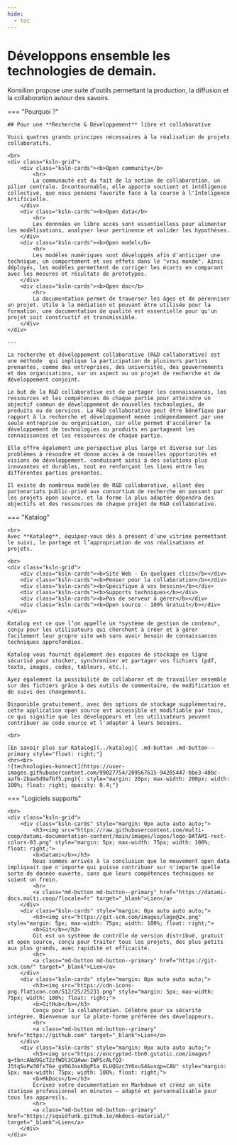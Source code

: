 ```yaml
---
hide:
  - toc
---
```







# Développons ensemble les technologies de demain.

Konsilion propose une suite d'outils permettant la production, la diffusion et la collaboration autour des savoirs.

=== "Pourquoi ?"

    ## Pour une **Recherche & Développement** libre et collaborative

    Voici quatres grands principes nécessaires à la réalisation de projets collaboratifs.
    
    <br>
    <div class="ksln-grid">
        <div class="ksln-cards"><b>Open community</b>
            <hr>
            La communauté est du fait de la notion de collaboration, un pilier centrale. Incontournable, elle apporte soutient et intéligence collective, que nous pensons favorite face à la course à l'Inteligence Artificielle.
        </div>
        <div class="ksln-cards"><b>Open data</b>
            <hr>
            Les donnnées en libre accès sont essentielless pour alimenter les modèlisations, analyser leur pertinence et valider les hypothèses.
        </div>
        <div class="ksln-cards"><b>Open model</b>
            <hr>
            Les modèles numériques sont développés afin d'anticiper une technique, un comportement et ses effets dans le "vrai monde". Ainsi déployés, les modèles permettent de corriger les écarts en comparant avec les mesures et résultats de prototypes.
        </div>
        <div class="ksln-cards"><b>Open doc</b>
            <hr>
            La documentation permet de traverser les âges et de pérenniser un projet. Utile à la médiation et pouvant être utilisée pour la formation, une documentation de qualité est essentielle pour qu'un projet soit constructif et transmissible.
        </div>
    </div>

    ---

    La recherche et développement collaborative (R&D collaborative) est une méthode  qui implique la participation de plusieurs parties prenantes, comme des entreprises, des universités, des gouvernements et des organisations, sur un aspect ou un projet de recherche et de développement conjoint. 

    Le but de la R&D collaborative est de partager les connaissances, les ressources et les compétences de chaque partie pour atteindre un objectif commun de développement de nouvelles technologies, de produits ou de services. La R&D collaborative peut être bénéfique par rapport à la recherche et développement menée indépendamment par une seule entreprise ou organisation, car elle permet d'accélérer le développement de technologies ou produits en partageant les connaissances et les ressources de chaque partie. 

    Elle offre également une perspective plus large et diverse sur les problèmes à résoudre et donne accès à de nouvelles opportunités et visions de développement. conduisant ainsi à des solutions plus innovantes et durables, tout en renforçant les liens entre les différentes parties prenantes. 

    Il existe de nombreux modèles de R&D collaborative, allant des partenariats public-privé aux consortium de recherche en passant par les projets open source, et la forme la plus adaptée dépendra des objectifs et des ressources de chaque projet de R&D collaborative.


=== "Katalog"

    <br>
    Avec **Katalog**, équipez-vous dès à présent d’une vitrine permettant le suivi, le partage et l’appropriation de vos réalisations et projets.

    <br>
    <div class="ksln-grid">
        <div class="ksln-cards"><b>Site Web - En quelques clics</b></div>
        <div class="ksln-cards"><b>Penser pour la collaboration</b></div>
        <div class="ksln-cards"><b>Spécifique à vos besoins</b></div>
        <div class="ksln-cards"><b>Supports techniques</b></div>
        <div class="ksln-cards"><b>Pas de serveur à gérer</b></div>
        <div class="ksln-cards"><b>Open source - 100% Gratuit</b></div>   
    </div>

    Katalog est ce que l’on appelle un *système de gestion de contenu*, conçu pour les utilisateurs qui cherchent à créer et à gérer facilement leur propre site web sans avoir besoin de connaissances techniques approfondies.

    Katalog vous fournit également des espaces de stockage en ligne sécurisé pour stocker, synchroniser et partager vos fichiers (pdf, texte, images, codes, tableurs, etc.). 

    Ayez également la possibilité de collaborer et de travailler ensemble sur des fichiers grâce à des outils de commentaire, de modification et de suivi des changements. 

    Disponible gratuitement, avec des options de stockage supplémentaire, cette application open source est accessible et modifiable par tous, ce qui signifie que les développeurs et les utilisateurs peuvent contribuer au code source et l'adapter à leurs besoins.

    <br>

    [En savoir plus sur Katalog](../katalog){ .md-button .md-button--primary style="float: right;"}
    <hr><br>
    ![technologies-konnect](https://user-images.githubusercontent.com/99027754/209567615-94205447-bbe3-408c-aafb-2baa5d9afbf5.png){: style="margin: 20px; max-width: 200px; width: 100%; float: right; opacity: 0.4;"}
    


=== "Logiciels supports"

    <br>
    <div class="ksln-grid">
        <div class="ksln-cards" style="margin: 0px auto auto auto;">
            <h3><img src="https://raw.githubusercontent.com/multi-coop/datami-documentation-content/main/images/logos/logo-DATAMI-rect-colors-03.png" style="margin: 5px; max-width: 75px; width: 100%; float: right;">
            <b>Datami</b></h3>
            Nous sommes arrivés à la conclusion que le mouvement open data impliquait que n'importe qui puisse contribuer sur n'importe quelle sorte de donnée ouverte, sans que leurs compétences techniques ne soient un frein.
            <hr>
            <a class="md-button md-button--primary" href="https://datami-docs.multi.coop/?locale=fr" target="_blank">Lien</a>
        </div>
        <div class="ksln-cards" style="margin: 0px auto auto auto;">
            <h3><img src="https://git-scm.com/images/logo@2x.png" style="margin: 5px; max-width: 75px; width: 100%; float: right;">
            <b>Git</b></h3>
            Git est un système de contrôle de version distribué, gratuit et open source, conçu pour traiter tous les projets, des plus petits aux plus grands, avec rapidité et efficacité.
            <hr>
            <a class="md-button md-button--primary" href="https://git-scm.com/" target="_blank">Lien</a>
        </div>
        <div class="ksln-cards" style="margin: 0px auto auto auto;">
            <h3><img src="https://cdn-icons-png.flaticon.com/512/25/25231.png" style="margin: 5px; max-width: 75px; width: 100%; float: right;">
            <b>GitHub</b></h3>
            Conçu pour la collaboration. Célèbre pour sa sécurité intégrée. Bienvenue sur la plate-forme préférée des développeurs.
            <hr>
            <a class="md-button md-button--primary" href="https://github.com" target="_blank">Lien</a>
        </div>
        <div class="ksln-cards" style="margin: 0px auto auto auto;">
            <h3><img src="https://encrypted-tbn0.gstatic.com/images?q=tbn:ANd9GcT2zfWDl3CQAww-IWPScALfQ3-J5tqSuPw30fxTGe_gV0GJoxkBgP1a_ELUQGzc3Y6xuS4&usqp=CAU" style="margin: 5px; max-width: 75px; width: 100%; float: right;">
            <b>MkDocs</b></h3>
            Écrivez votre documentation en Markdown et créez un site statique professionnel en minutes – adapté et personnalisable pour tous les appareils.
            <hr>
            <a class="md-button md-button--primary" href="https://squidfunk.github.io/mkdocs-material/" target="_blank">Lien</a>
        </div>
    </div>

<script type="text/javascript" src="https://konsilion.github.io/katalog-setup/js/functionality/slider-nav.js" defer></script>
<script type="text/javascript" src="https://konsilion.github.io/katalog-setup/js/functionality/modif-page.js" defer></script>
<script type="text/javascript" src="https://konsilion.github.io/katalog-setup/js/functionality/add-page.js" defer></script>
